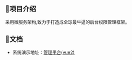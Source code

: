 ##  🍈项目介绍

  采用微服务架构,致力于打造成全球最牛逼的后台权限管理框架。



## 🍒文档

- 系统演示地址：[管理平台(vue2)](http://124.222.103.118/)